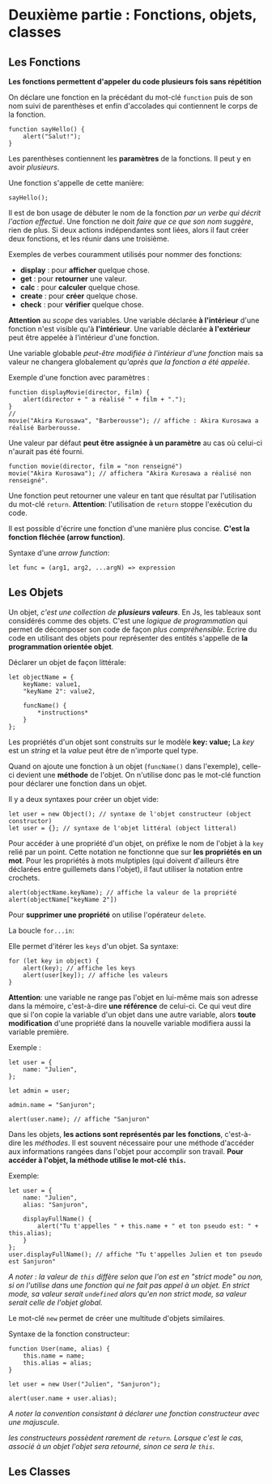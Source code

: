 Deuxième partie : Fonctions, objets, classes
=============================================


Les Fonctions
-------------

**Les fonctions permettent d'appeler du code plusieurs fois sans répétition**

On déclare une fonction en la précédant du mot-clé `function` puis de son nom suivi de parenthèses et enfin d'accolades qui contiennent le corps de la fonction.

	function sayHello() {
		alert("Salut!");
	}

Les parenthèses contiennent les **paramètres** de la fonctions. Il peut y en avoir *plusieurs*. 

Une fonction s'appelle de cette manière:

	sayHello();

 Il est de bon usage de débuter le nom de la fonction *par un verbe qui décrit l'action effectué*. Une fonction ne doit *faire que ce que son nom suggère*, rien de plus. Si deux actions indépendantes sont liées, alors il faut créer deux fonctions, et les réunir dans une troisième. 

Exemples de verbes couramment utilisés pour nommer des fonctions:

- **display** : pour **afficher** quelque chose.
- **get** : pour **retourner** une valeur.
- **calc** : pour **calculer** quelque chose.
- **create** : pour **créer** quelque chose.
- **check** : pour **vérifier** quelque chose.

**Attention** au *scope* des variables. Une variable déclarée **à l'intérieur** d'une fonction n'est visible qu'à **l'intérieur**.
Une variable déclarée **à l'extérieur** peut être appelée à l'intérieur d'une fonction.

Une variable globable *peut-être modifiée à l'intérieur d'une fonction* mais sa valeur ne changera globalement *qu'après que la fonction a été appelée*. 

Exemple d'une fonction avec paramètres :

	function displayMovie(director, film) {
		alert(director + " a réalisé " + film + ".");
	}
	//
	movie("Akira Kurosawa", "Barberousse"); // affiche : Akira Kurosawa a réalisé Barberousse.

Une valeur par défaut **peut être assignée à un paramètre** au cas où celui-ci n'aurait pas été fourni.

	function movie(director, film = "non renseigné")
	movie("Akira Kurosawa"); // affichera "Akira Kurosawa a réalisé non renseigné".

Une fonction peut retourner une valeur en tant que résultat par l'utilisation du mot-clé `return`.
**Attention**: l'utilisation de `return` stoppe l'exécution du code. 

Il est possible d'écrire une fonction d'une manière plus concise. **C'est la fonction fléchée (arrow function)**.

Syntaxe d'une *arrow function*:

	let func = (arg1, arg2, ...argN) => expression


Les Objets
----------

Un objet, *c'est une collection de **plusieurs valeurs***. En Js, les tableaux sont considérés comme des objets.
C'est une *logique de programmation* qui permet de décomposer son code de façon *plus compréhensible*. Ecrire du code en utilisant des objets pour représenter des entités s'appelle de **la programmation orientée objet**.

Déclarer un objet de façon littérale:

    let objectName = {
        keyName: value1,
        "keyName 2": value2,

        funcName() {
            *instructions*
        }
    };

Les propriétés d'un objet sont construits sur le modèle **key: value;** La *key* est un *string* et la *value* peut être de n'importe quel type.

Quand on ajoute une fonction à un objet (`funcName()` dans l'exemple), celle-ci devient une **méthode** de l'objet. On n'utilise donc pas le mot-clé function pour déclarer une fonction dans un objet.

Il y a deux syntaxes pour créer un objet vide:

	let user = new Object(); // syntaxe de l'objet constructeur (object constructor)
	let user = {}; // syntaxe de l'objet littéral (object litteral)

Pour accéder à une propriété d'un objet, on préfixe le nom de l'objet à la `key` relié par un point. Cette notation ne fonctionne que sur **les propriétés en un mot**. Pour les propriétés à mots mulptiples (qui doivent d'ailleurs être déclarées entre guillemets dans l'objet), il faut utiliser la notation entre crochets.

	alert(objectName.keyName); // affiche la valeur de la propriété
	alert(objectName["keyName 2"])

Pour **supprimer une propriété** on utilise l'opérateur `delete`.

La boucle `for...in`:

Elle permet d'itérer les `keys` d'un objet. Sa syntaxe: 

	for (let key in object) {
		alert(key); // affiche les keys
		alert(user[key]); // affiche les valeurs
	}

**Attention**: une variable ne range pas l'objet en lui-même mais son adresse dans la mémoire, c'est-à-dire **une référence** de celui-ci. Ce qui veut dire que si l'on copie la variable d'un objet dans une autre variable, alors **toute modification** d'une propriété dans la nouvelle variable modifiera aussi la variable première. 

Exemple :

	let user = {
		name: "Julien",
	};

	let admin = user;

	admin.name = "Sanjuron";

	alert(user.name); // affiche "Sanjuron"


Dans les objets, **les actions sont représentés par les fonctions**, c'est-à-dire les *méthodes*. Il est souvent nécessaire pour une méthode d'accéder aux informations rangées dans l'objet pour accomplir son travail. **Pour accéder à l'objet, la méthode utilise le mot-clé `this`.**

Exemple:
	
	let user = {
		name: "Julien",
		alias: "Sanjuron",

		displayFullName() {
			alert("Tu t'appelles " + this.name + " et ton pseudo est: " + this.alias);
		}
	};
	user.displayFullName(); // affiche "Tu t'appelles Julien et ton pseudo est Sanjuron"

*A noter : la valeur de `this` diffère selon que l'on est en "strict mode" ou non, si on l'utilise dans une fonction qui ne fait pas appel à un objet. En strict mode, sa valeur serait `undefined` alors qu'en non strict mode, sa valeur serait celle de l'objet global.*

Le mot-clé `new` permet de créer une multitude d'objets similaires. 

Syntaxe de la fonction constructeur:

	function User(name, alias) {
		this.name = name;
		this.alias = alias;
	}

	let user = new User("Julien", "Sanjuron");

	alert(user.name + user.alias);

*A noter la convention consistant à déclarer une fonction constructeur avec une majuscule*.

*les constructeurs possèdent rarement de `return`. Lorsque c'est le cas, associé à un objet l'objet sera retourné, sinon ce sera le `this`*.


Les Classes
--------

